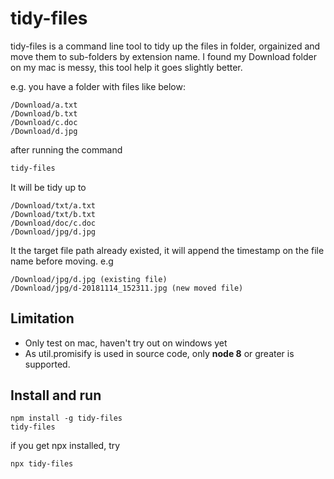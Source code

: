 # tidy-files

tidy-files is a command line tool to tidy up the files in folder, orgainized and move them to sub-folders by extension name. I found my Download folder on my mac is messy, this tool help it goes slightly better. 


e.g. you have a folder with files like below: 


	/Download/a.txt    
	/Download/b.txt   
	/Download/c.doc   
	/Download/d.jpg   

after running the command

```bash
tidy-files
```

It will be tidy up to 

	/Download/txt/a.txt    
	/Download/txt/b.txt   
	/Download/doc/c.doc   
	/Download/jpg/d.jpg 
	
It the target file path already existed, it will append the timestamp on the file name before moving. e.g 

	/Download/jpg/d.jpg (existing file)
	/Download/jpg/d-20181114_152311.jpg (new moved file)
	
## Limitation

* Only test on mac, haven't try out on windows yet
* As util.promisify is used in source code, only **node 8** or greater is supported. 

## Install and run

```
npm install -g tidy-files
tidy-files 
```

if you get npx installed, try

```
npx tidy-files
```

